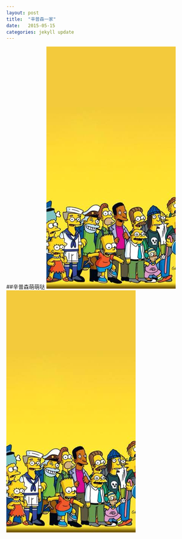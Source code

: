 ```yaml
---
layout: post
title:  "辛普森一家"
date:   2015-05-15 
categories: jekyll update
---
```

##辛普森萌萌哒
![1](https://github.com/ironicstone/ironicstone.github.io/raw/master/image/1.jpg)
![1](../image/1.jpg)

